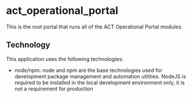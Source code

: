 # act_operational_portal

This is the root portal that runs all of the ACT Operational Portal modules.

## Technology
This application uses the following technologies:
* node/npm: node and npm are the base technologies used for development package management and automation utilities.  NodeJS is required to be installed in the local development environment only, it is not a requirement for production